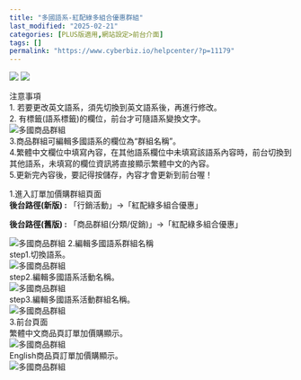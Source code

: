 ```yaml
---
title: "多國語系-紅配綠多組合優惠群組"
last_modified: "2025-02-21"
categories: [PLUS版適用,網站設定>前台介面]
tags: []
permalink: "https://www.cyberbiz.io/helpcenter/?p=11179"
---
```


![](https://www.cyberbiz.io/helpcenter/wp-content/uploads/PLUS版3.png)
![](https://www.cyberbiz.io/support/wp-content/uploads/2021/08/多國版本圖.png)

注意事項  
1\. 若要更改英文語系，須先切換到英文語系後，再進行修改。  
2\. 有標籤(語系標籤)的欄位，前台才可隨語系變換文字。  
![多國商品群組](https://www.cyberbiz.co/support/wp-content/uploads/2020/05/多國-商品群組01.png)  
3.商品群組可編輯多國語系的欄位為“群組名稱”。  
4.繁體中文欄位中填寫內容，在其他語系欄位中未填寫該語系內容時，前台切換到其他語系，未填寫的欄位資訊將直接顯示繁體中文的內容。  
5.更新完內容後，要記得按儲存，內容才會更新到前台喔！  

1.進入訂單加價購群組頁面  
**後台路徑(新版) :** 「行銷活動」→「紅配綠多組合優惠」  

**後台路徑(舊版) :** 「商品群組(分類/促銷)」→「紅配綠多組合優惠」  

![多國商品群組](https://www.cyberbiz.co/support/wp-content/uploads/2020/05/多國-紅配綠01.png) 2.編輯多國語系群組名稱  
step1.切換語系。  
![多國商品群組](https://www.cyberbiz.co/support/wp-content/uploads/2020/05/多國-紅配綠02.png)  
step2.編輯多國語系活動名稱。  
![多國商品群組](https://www.cyberbiz.co/support/wp-content/uploads/2020/05/多國-紅配綠03.png)  
step3.編輯多國語系活動群組名稱。  
![多國商品群組](https://www.cyberbiz.co/support/wp-content/uploads/2020/05/多國-紅配綠04.png)  
3.前台頁面  
繁體中文商品頁訂單加價購顯示。  
![多國商品群組](https://www.cyberbiz.co/support/wp-content/uploads/2020/05/多國-紅配綠06.png)  
English商品頁訂單加價購顯示。  
![多國商品群組](https://www.cyberbiz.co/support/wp-content/uploads/2020/05/多國-紅配綠05.png)  

